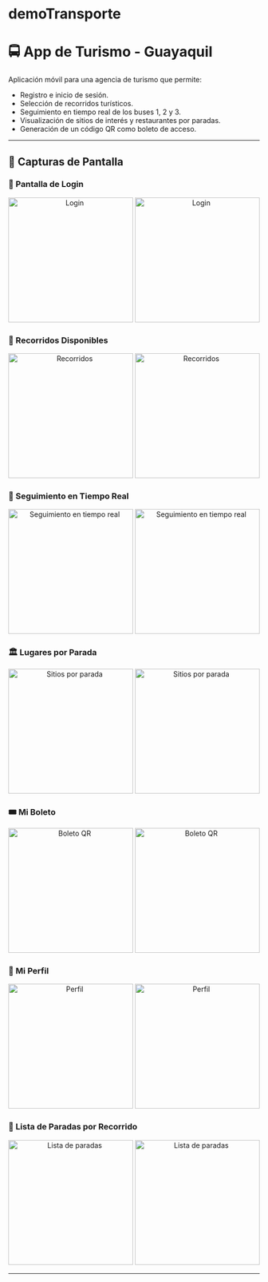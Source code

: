# demoTransporte

# 🚍 App de Turismo - Guayaquil

Aplicación móvil para una agencia de turismo que permite:  
- Registro e inicio de sesión.  
- Selección de recorridos turísticos.  
- Seguimiento en tiempo real de los buses 1, 2 y 3.  
- Visualización de sitios de interés y restaurantes por paradas.  
- Generación de un código QR como boleto de acceso.  

---

## 📸 Capturas de Pantalla

### 📝 Pantalla de Login
<p align="center">
  <img src="./assets/imagen1.png" alt="Login" width="250"/>
  <img src="./assets/imagen1b.png" alt="Login" width="250"/>
</p>

### 🚌 Recorridos Disponibles
<p align="center">
  <img src="./assets/imagen2.png" alt="Recorridos" width="250"/>
  <img src="./assets/imagen2b.png" alt="Recorridos" width="250"/>
</p>

### 📍 Seguimiento en Tiempo Real
<p align="center">
  <img src="./assets/imagen3.png" alt="Seguimiento en tiempo real" width="250"/>
  <img src="./assets/imagen3b.png" alt="Seguimiento en tiempo real" width="250"/>
</p>

### 🏛️ Lugares por Parada
<p align="center">
  <img src="./assets/imagen4.png" alt="Sitios por parada" width="250"/>
  <img src="./assets/imagen4b.png" alt="Sitios por parada" width="250"/>
</p>

### 🎟️ Mi Boleto
<p align="center">
  <img src="./assets/imagen5.png" alt="Boleto QR" width="250"/>
  <img src="./assets/imagen5b.png" alt="Boleto QR" width="250"/>
</p>

### 👤 Mi Perfil
<p align="center">
  <img src="./assets/imagen6.png" alt="Perfil" width="250"/>
  <img src="./assets/imagen6b.png" alt="Perfil" width="250"/>
</p>

### 📍 Lista de Paradas por Recorrido
<p align="center">
  <img src="./assets/imagen7.png" alt="Lista de paradas" width="250"/>
  <img src="./assets/imagen7b.png" alt="Lista de paradas" width="250"/>
</p>

---


